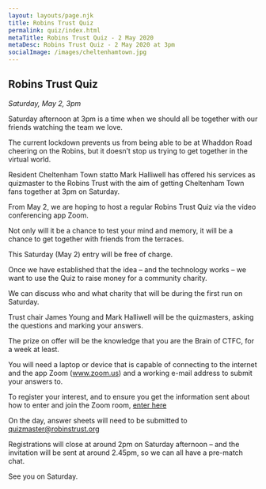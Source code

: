 ```yaml
---
layout: layouts/page.njk
title: Robins Trust Quiz
permalink: quiz/index.html
metaTitle: Robins Trust Quiz - 2 May 2020
metaDesc: Robins Trust Quiz - 2 May 2020 at 3pm
socialImage: /images/cheltenhamtown.jpg
---
```


## Robins Trust Quiz

_Saturday, May 2, 3pm_

Saturday afternoon at 3pm is a time when we should all be together with our friends watching the team we love.

The current lockdown prevents us from being able to be at Whaddon Road cheering on the Robins, but it doesn’t stop us trying to get together in the virtual world.

Resident Cheltenham Town statto Mark Halliwell has offered his services as quizmaster to the Robins Trust with the aim of getting Cheltenham Town fans together at 3pm on Saturday.

From May 2, we are hoping to host a regular Robins Trust Quiz via the video conferencing app Zoom.

Not only will it be a chance to test your mind and memory, it will be a chance to get together with friends from the terraces.

This Saturday (May 2) entry will be free of charge.

Once we have established that the idea – and the technology works – we want to use the Quiz to raise money for a community charity.

We can discuss who and what charity that will be during the first run on Saturday.

Trust chair James Young and Mark Halliwell will be the quizmasters, asking the questions and marking your answers.

The prize on offer will be the knowledge that you are the Brain of CTFC, for a week at least.

You will need a laptop or device that is capable of connecting to the internet and the app Zoom (www.zoom.us) and a working e-mail address to submit your answers to.

To register your interest, and to ensure you get the information sent about how to enter and join the Zoom room, [enter here]([mailto:quizmaster@robinstrust.org](https://bit.ly/May2Quiz))

On the day, answer sheets will need to be submitted to [quizmaster@robinstrust.org](mailto:quizmaster@robinstrust.org)

Registrations will close at around 2pm on Saturday afternoon – and the invitation will be sent at around 2.45pm, so we can all have a pre-match chat.

See you on Saturday.